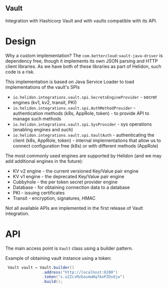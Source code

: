 Vault
----

Integration with Hashicorp Vault and with vaults compatible with its API.


# Design

Why a custom implementation?
The `com.bettercloud:vault-java-driver` is dependency free, though it implements its own JSON parsing and HTTP client libraries.
As we have both of these libraries as part of Helidon, such code is a risk.

This implementation is based on Java Service Loader to load implementations of the vault's SPIs
- `io.helidon.integrations.vault.spi.SecretsEngineProvider` - secret engines (kv1, kv2, transit, PKI)
- `io.helidon.integrations.vault.spi.AuthMethodProvider` - authentication methods (k8s, AppRole, token) - to provide API to manage such methods
- `io.helidon.integrations.vault.spi.SysProvider` - sys operations (enabling engines and such)
- `io.helidon.integrations.vault.spi.VaultAuth` - authenticating the client (k8s, AppRole, token) - internal implementations that allow us to connect configuration free (k8s) or with different methods (AppRole)

The most commonly used engines are supported by Helidon (and we may add additional engines in the future):

- KV v2 engine - the current versioned Key/Value pair engine
- KV v1 engine - the deprecated Key/Value pair engine
- Cubbyhole - the per token secret provider engine
- Database - for obtaining connection data to a database
- PKI - issuing certificates
- Transit - encryption, signatures, HMAC

Not all available APIs are implemented in the first release of Vault integration.


# API

The main access point is `Vault` class using a builder pattern.

Example of obtaining vault instance using a token:
```java
 Vault vault = Vault.builder()
                .address("http://localhost:8200")
                .token("s.oZZcsMzbasmwNqfAxPZOs8jw")
                .build();
```
